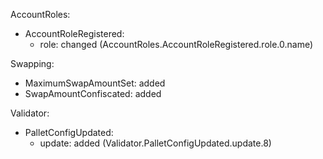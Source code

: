 AccountRoles:
  - AccountRoleRegistered:
    - role: changed (AccountRoles.AccountRoleRegistered.role.0.name)

Swapping:
  - MaximumSwapAmountSet: added
  - SwapAmountConfiscated: added

Validator:
  - PalletConfigUpdated:
    - update: added (Validator.PalletConfigUpdated.update.8)
